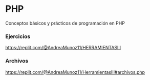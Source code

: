 # PHP
Conceptos básicos y prácticos de programación en PHP

### Ejercicios 
https://replit.com/@AndreaMunoz11/HERRAMIENTASIII

### Archivos
https://replit.com/@AndreaMunoz11/HerramientasIII#archivos.php
